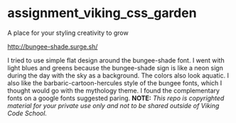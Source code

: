assignment_viking_css_garden
============================

A place for your styling creativity to grow

http://bungee-shade.surge.sh/ 


I tried to use simple flat design around the bungee-shade font. I went with light blues and greens because the bungee-shade sign is like a neon sign during the day with the sky as a background. The colors also look aquatic. I also like the barbaric-cartoon-hercules style of the bungee fonts, which I thought would go with the mythology theme. I found the complementary fonts on a google fonts suggested paring.
**NOTE:** *This repo is copyrighted material for your private use only and not to be shared outside of Viking Code School.*

